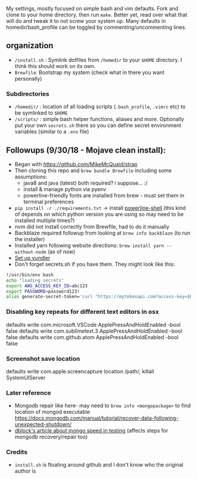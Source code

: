 My settings, mostly focused on simple bash and vim defaults.
Fork and clone to your home directory, then run `make`.
Better yet, read over what that will do and tweak it to not screw your system up. Many defaults in homedir/bash_profile can be toggled by commenting/uncommenting lines.


## organization
* `/install.sh` : Symlink dotfiles from `/homedir` to your `$HOME` directory. I think this should work on its own.
* `Brewfile`: Bootstrap my system (check what in there you want personally)
### Subdirectories
* `/homedir/` : location of all loading scripts (`.bash_profile`, `.vimrc` etc) to be symlinked to `$HOME`
* `/scripts/` : simple bash helper functions, aliases and more. Optionally put your own `secrets.sh` there so you can define secret environment variables (similar to a `.env` file)


## Followups (9/30/18 - Mojave clean install):
- Began with https://github.com/MikeMcQuaid/strap
- Then cloning this repo and `brew bundle Brewfile` including some assumptions:
	- java8 and java (latest) both required? i suppose... :/
	- install & manage python via pyenv
	- powerline-friendly fonts are installed from brew - must set them in terminal preferences
- `pip install -r ./requirements.txt` -> install [powerline-shell](https://github.com/b-ryan/powerline-shell#config-file) (this kind of depends on which python version you are using so may need to be installed multiple times?)
- nvm did not install correctly from Brewfile, had to do it manually
- Backblaze required followup from looking at `brew info backblaze` (to run the installer)
- Installed yarn following website directions: `brew install yarn --without-node` (as of now)
- [Set up vundler](https://github.com/VundleVim/Vundle.vim)
- Don't forget secrets.sh if you have them. They might look like this:

```sh
!/usr/bin/env bash
echo "loading secrets"
export AWS_ACCESS_KEY_ID=abc123
export PASSWORD=password123!
alias generate-secret-token='curl "https://mytokenapi.com?access-key=$PASSWORD"'
```

### Disabling key repeats for different text editors in osx
defaults write com.microsoft.VSCode ApplePressAndHoldEnabled -bool false
defaults write com.sublimetext.3 ApplePressAndHoldEnabled -bool false
defaults write com.github.atom ApplePressAndHoldEnabled -bool false

### Screenshot save location
defaults write com.apple.screencapture location /path/; killall SystemUIServer


### Later reference
- Mongodb repair like here- may need to `brew info <mongopackage>` to find location of mongod executable https://docs.mongodb.com/manual/tutorial/recover-data-following-unexpected-shutdown/
- [dblock's article about mongo speed in testing](https://docs.mongodb.com/manual/tutorial/recover-data-following-unexpected-shutdown/) (affects steps for mongodb recovery/repair too)


### Credits
* `install.sh` is floating around github and I don't know who the original author is
